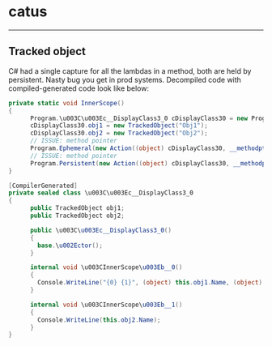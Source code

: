 # catus

--------------

## Tracked object

C# had a single capture for all the lambdas in a method, both are held by persistent. Nasty bug you get in prod systems. Decompiled code with compiled-generated code look like below:

```csharp
private static void InnerScope()
{
      Program.\u003C\u003Ec__DisplayClass3_0 cDisplayClass30 = new Program.\u003C\u003Ec__DisplayClass3_0();
      cDisplayClass30.obj1 = new TrackedObject("Obj1");
      cDisplayClass30.obj2 = new TrackedObject("Obj2");
      // ISSUE: method pointer
      Program.Ephemeral(new Action((object) cDisplayClass30, __methodptr(\u003CInnerScope\u003Eb__0)));
      // ISSUE: method pointer
      Program.Persistent(new Action((object) cDisplayClass30, __methodptr(\u003CInnerScope\u003Eb__1)));
}

[CompilerGenerated]
private sealed class \u003C\u003Ec__DisplayClass3_0
{
      public TrackedObject obj1;
      public TrackedObject obj2;

      public \u003C\u003Ec__DisplayClass3_0()
      {
        base.\u002Ector();
      }

      internal void \u003CInnerScope\u003Eb__0()
      {
        Console.WriteLine("{0} {1}", (object) this.obj1.Name, (object) this.obj2.Name);
      }

      internal void \u003CInnerScope\u003Eb__1()
      {
        Console.WriteLine(this.obj2.Name);
      }
}

```